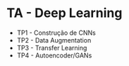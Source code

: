 # TA - Deep Learning

  - TP1 - Construção de CNNs
  - TP2 - Data Augmentation
  - TP3 - Transfer Learning
  - TP4 - Autoencoder/GANs
